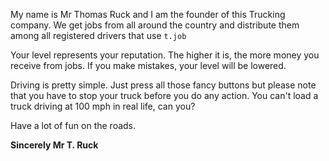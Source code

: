 My name is Mr Thomas Ruck and I am the founder of this Trucking company.
We get jobs from all around the country and distribute them among all registered drivers that use `t.job`

Your level represents your reputation. The higher it is, the more money you receive from jobs. If you make mistakes, your level will be lowered.

Driving is pretty simple. Just press all those fancy buttons but please note that you have to stop your truck before you do any action.
You can't load a truck driving at 100 mph in real life, can you?

Have a lot of fun on the roads.

**Sincerely
Mr T. Ruck**
